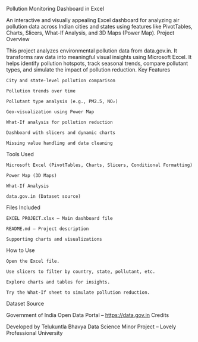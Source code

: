 Pollution Monitoring Dashboard in Excel

An interactive and visually appealing Excel dashboard for analyzing air pollution data across Indian cities and states using features like PivotTables, Charts, Slicers, What-If Analysis, and 3D Maps (Power Map).
Project Overview

This project analyzes environmental pollution data from data.gov.in. It transforms raw data into meaningful visual insights using Microsoft Excel. It helps identify pollution hotspots, track seasonal trends, compare pollutant types, and simulate the impact of pollution reduction.
Key Features

    City and state-level pollution comparison

    Pollution trends over time

    Pollutant type analysis (e.g., PM2.5, NO₂)

    Geo-visualization using Power Map

    What-If analysis for pollution reduction

    Dashboard with slicers and dynamic charts

    Missing value handling and data cleaning

Tools Used

    Microsoft Excel (PivotTables, Charts, Slicers, Conditional Formatting)

    Power Map (3D Maps)

    What-If Analysis

    data.gov.in (Dataset source)

Files Included

    EXCEL PROJECT.xlsx – Main dashboard file

    README.md – Project description

    Supporting charts and visualizations

How to Use

    Open the Excel file.

    Use slicers to filter by country, state, pollutant, etc.

    Explore charts and tables for insights.

    Try the What-If sheet to simulate pollution reduction.

Dataset Source

Government of India Open Data Portal – https://data.gov.in
Credits

Developed by Telukuntla Bhavya
Data Science Minor Project – Lovely Professional University
